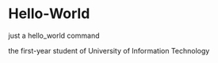 # Hello-World
just a hello_world command

the first-year student of University of Information Technology
